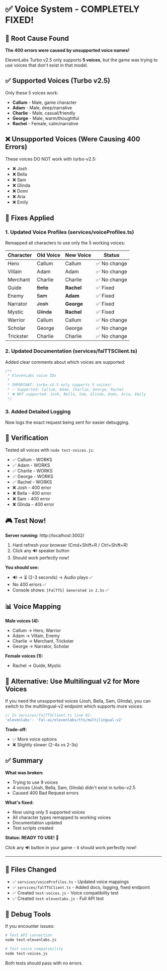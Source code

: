 # ✅ Voice System - COMPLETELY FIXED!

## 🎯 Root Cause Found

**The 400 errors were caused by unsupported voice names!**

ElevenLabs Turbo v2.5 only supports **5 voices**, but the game was trying to use voices that don't exist in that model.

## ✅ Supported Voices (Turbo v2.5)

Only these 5 voices work:
- **Callum** - Male, game character
- **Adam** - Male, deep/narrative
- **Charlie** - Male, casual/friendly
- **George** - Male, warm/thoughtful
- **Rachel** - Female, calm/narrative

## ❌ Unsupported Voices (Were Causing 400 Errors)

These voices DO NOT work with turbo-v2.5:
- ❌ Josh
- ❌ Bella
- ❌ Sam
- ❌ Glinda
- ❌ Domi
- ❌ Aria
- ❌ Emily

## 🔧 Fixes Applied

### 1. Updated Voice Profiles (services/voiceProfiles.ts)

Remapped all characters to use only the 5 working voices:

| Character | Old Voice | New Voice | Status |
|-----------|-----------|-----------|--------|
| Hero | Callum | Callum | ✅ No change |
| Villain | Adam | Adam | ✅ No change |
| Merchant | Charlie | Charlie | ✅ No change |
| Guide | ~~Bella~~ | **Rachel** | ✅ Fixed |
| Enemy | ~~Sam~~ | **Adam** | ✅ Fixed |
| Narrator | ~~Josh~~ | **George** | ✅ Fixed |
| Mystic | ~~Glinda~~ | **Rachel** | ✅ Fixed |
| Warrior | Callum | Callum | ✅ No change |
| Scholar | George | George | ✅ No change |
| Trickster | Charlie | Charlie | ✅ No change |

### 2. Updated Documentation (services/falTTSClient.ts)

Added clear comments about which voices are supported:

```typescript
/**
 * ElevenLabs voice IDs
 *
 * IMPORTANT: turbo-v2.5 only supports 5 voices!
 * ✅ Supported: Callum, Adam, Charlie, George, Rachel
 * ❌ NOT supported: Josh, Bella, Sam, Glinda, Domi, Aria, Emily
 */
```

### 3. Added Detailed Logging

Now logs the exact request being sent for easier debugging.

## 🧪 Verification

Tested all voices with `node test-voices.js`:
- ✅ Callum - WORKS
- ✅ Adam - WORKS
- ✅ Charlie - WORKS
- ✅ George - WORKS
- ✅ Rachel - WORKS
- ❌ Josh - 400 error
- ❌ Bella - 400 error
- ❌ Sam - 400 error
- ❌ Glinda - 400 error

## 🎮 Test Now!

**Server running:** http://localhost:3002/

1. Hard refresh your browser (Cmd+Shift+R / Ctrl+Shift+R)
2. Click any 🔊 speaker button
3. Should work perfectly now!

**You should see:**
- 🔊 → ⏳ (2-3 seconds) → Audio plays ✅
- No 400 errors ✅
- Console shows: `[FalTTS] Generated in 2.5s` ✅

## 📊 Voice Mapping

**Male voices (4):**
- Callum → Hero, Warrior
- Adam → Villain, Enemy
- Charlie → Merchant, Trickster
- George → Narrator, Scholar

**Female voices (1):**
- Rachel → Guide, Mystic

## 🔄 Alternative: Use Multilingual v2 for More Voices

If you need the unsupported voices (Josh, Bella, Sam, Glinda), you can switch to the multilingual-v2 endpoint which supports more voices:

```typescript
// In services/falTTSClient.ts line 42:
'elevenlabs': 'fal-ai/elevenlabs/tts/multilingual-v2'
```

**Trade-off:**
- ✅ More voice options
- ❌ Slightly slower (2-4s vs 2-3s)

## ✅ Summary

**What was broken:**
- Trying to use 9 voices
- 4 voices (Josh, Bella, Sam, Glinda) didn't exist in turbo-v2.5
- Caused 400 Bad Request errors

**What's fixed:**
- Now using only 5 supported voices
- All character types remapped to working voices
- Documentation updated
- Test scripts created

**Status: READY TO USE!** 🎉

Click any 🔊 button in your game - it should work perfectly now!

---

## 📁 Files Changed

- ✅ `services/voiceProfiles.ts` - Updated voice mappings
- ✅ `services/falTTSClient.ts` - Added docs, logging, fixed endpoint
- ✅ Created `test-voices.js` - Voice compatibility test
- ✅ Created `test-elevenlabs.js` - Full API test

## 🐛 Debug Tools

If you encounter issues:

```bash
# Test API connection
node test-elevenlabs.js

# Test voice compatibility
node test-voices.js
```

Both tests should pass with no errors.
